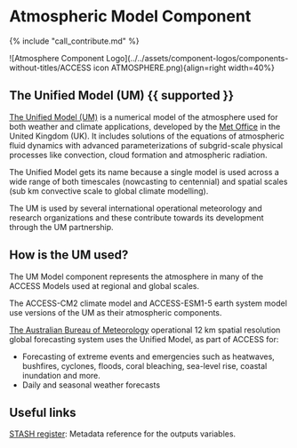 # Atmospheric Model Component

{% include "call_contribute.md" %}

![Atmosphere Component Logo](../../assets/component-logos/components-without-titles/ACCESS icon ATMOSPHERE.png){align=right width=40%}

## <div class="center-icons"> The Unified Model (UM) {{ supported }} </div>

[The Unified Model (UM)][um-web] is a numerical model of the atmosphere used for both weather and climate applications, developed by the [Met Office][metoffice-web] in the United Kingdom (UK). It includes solutions of the equations of atmospheric fluid dynamics with advanced parameterizations of subgrid-scale physical processes like convection, cloud formation and atmospheric radiation.

The Unified Model gets its name because a single model is used across a wide range of both timescales (nowcasting to centennial) and spatial scales (sub km convective scale to global climate modelling).

The UM is used by several international operational meteorology and research organizations and these contribute towards its development through the UM partnership.

## How is the UM used?

The UM Model component represents the atmosphere in many of the ACCESS Models used at regional and global scales.

The ACCESS-CM2 climate model and ACCESS-ESM1-5 earth system model use versions of the UM as their atmospheric components.

[The Australian Bureau of Meteorology][bom-web] operational 12 km spatial resolution global forecasting system uses the Unified Model, as part of ACCESS for:

- Forecasting of extreme events and emergencies such as heatwaves, bushfires, cyclones, floods, coral bleaching, sea-level rise, coastal inundation and more.
- Daily and seasonal weather forecasts

## Useful links

[STASH register](metoffice-stash-register): Metadata reference for the outputs variables.

[um-web]: https://www.metoffice.gov.uk/research/approach/modelling-systems/unified-model
[bom-web]: http://www.bom.gov.au/
[metoffice-web]: https://www.metoffice.gov.uk/research/approach/collaboration/unified-model/partnership
[metoffice-stash-register]: https://reference.metoffice.gov.uk/um/_stash
